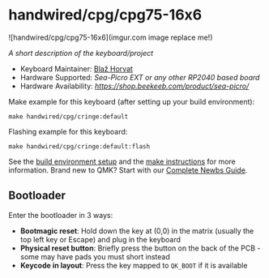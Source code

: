 # handwired/cpg/cpg75-16x6

![handwired/cpg/cpg75-16x6](imgur.com image replace me!)

*A short description of the keyboard/project*

* Keyboard Maintainer: [Blaž Horvat](https://github.com/CrazyPigGaming)
* Hardware Supported: *Sea-Picro EXT or any other RP2040 based board*
* Hardware Availability: *https://shop.beekeeb.com/product/sea-picro/*

Make example for this keyboard (after setting up your build environment):

    make handwired/cpg/cringe:default

Flashing example for this keyboard:

    make handwired/cpg/cringe:default:flash

See the [build environment setup](https://docs.qmk.fm/#/getting_started_build_tools) and the [make instructions](https://docs.qmk.fm/#/getting_started_make_guide) for more information. Brand new to QMK? Start with our [Complete Newbs Guide](https://docs.qmk.fm/#/newbs).

## Bootloader

Enter the bootloader in 3 ways:

* **Bootmagic reset**: Hold down the key at (0,0) in the matrix (usually the top left key or Escape) and plug in the keyboard
* **Physical reset button**: Briefly press the button on the back of the PCB - some may have pads you must short instead
* **Keycode in layout**: Press the key mapped to `QK_BOOT` if it is available
